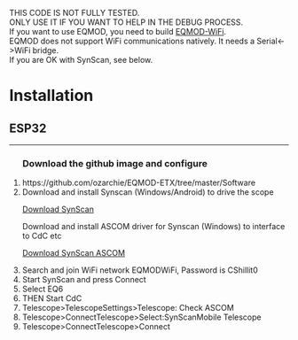 THIS CODE IS NOT FULLY TESTED.  
ONLY USE IT IF YOU WANT TO HELP IN THE DEBUG PROCESS.  
If you want to use EQMOD, you need to build [EQMOD-WiFi](https://github.com/ozarchie/EQMOD-WiFi).  
EQMOD does not support WiFi communications natively.
It needs a Serial<->WiFi bridge.  
If you are OK with SynScan, see below.


<h1>Installation</h1>
<h2>ESP32</h2>
<hr />
<ol>
<h3>Download the github image and configure</h3>
<li>https://github.com/ozarchie/EQMOD-ETX/tree/master/Software</li>

<li>Download and install Synscan (Windows/Android) to drive the scope

[Download SynScan](http://skywatcher.com/download/software/synscan-app/ "Title")  

Download and install ASCOM driver for Synscan (Windows) to interface to CdC etc

[Download SynScan ASCOM](http://skywatcher.com/download/software/ascom-driver/ "Title")  

</li>		

<li>Search and join WiFi network EQMODWiFi, Password is CShillit0</li>
<li>Start SynScan and press Connect</li>
<li>Select EQ6</li>

<li>THEN Start CdC</li>
<li>Telescope>TelescopeSettings>Telescope: Check ASCOM</li>
<li>Telescope>ConnectTelescope>Select:SynScanMobile Telescope</li>
<li>Telescope>ConnectTelescope>Connect</li>
